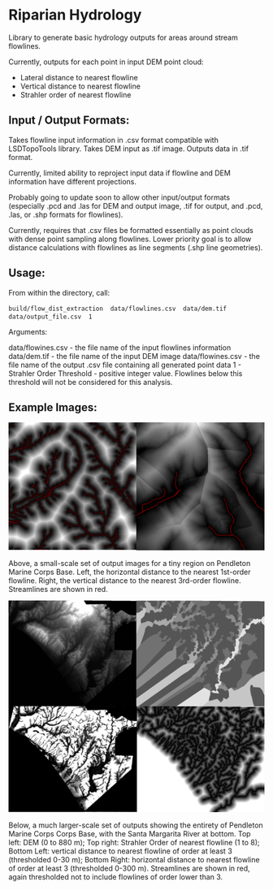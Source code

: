 # Riparian Hydrology 

Library to generate basic hydrology outputs for areas around stream flowlines. 

Currently, outputs for each point in input DEM point cloud:
- Lateral distance to nearest flowline
- Vertical distance to nearest flowline
- Strahler order of nearest flowline

## Input / Output Formats:

Takes flowline input information in .csv format compatible with LSDTopoTools library. Takes DEM input as .tif image. Outputs data in .tif format.

Currently, limited ability to reproject input data if flowline and DEM information have different projections.

Probably going to update soon to allow other input/output formats (especially .pcd and .las for DEM and output image, .tif for output, and .pcd, .las, or .shp formats for flowlines).

Currently, requires that .csv files be formatted essentially as point clouds with dense point sampling along flowlines. Lower priority goal is to allow distance calculations with flowlines as line segments (.shp line geometries).

## Usage:

From within the directory, call:

```
build/flow_dist_extraction  data/flowlines.csv  data/dem.tif  data/output_file.csv  1
```

Arguments: 

data/flowines.csv - the file name of the input flowlines information
data/dem.tif - the file name of the input DEM image
data/flowines.csv - the file name of the output .csv file containing all generated point data
1 - Strahler Order Threshold - positive integer value. Flowlines below this threshold will not be considered for this analysis. 

## Example Images:

![Small Scale Outputs](images/small_scale_outputs.png)

Above, a small-scale set of output images for a tiny region on Pendleton Marine Corps Base. Left, the horizontal distance to the nearest 1st-order flowline. Right, the vertical distance to the nearest 3rd-order flowline. Streamlines are shown in red.

![Large Scale Outputs](images/large_scale_outputs.png)

Below, a much larger-scale set of outputs showing the entirety of Pendleton Marine Corps Corps Base, with the Santa Margarita River at bottom. Top left: DEM (0 to 880 m); Top right: Strahler Order of nearest flowline (1 to 8); Bottom Left: vertical distance to nearest flowline of order at least 3 (thresholded 0-30 m); Bottom Right: horizontal distance to nearest flowline of order at least 3 (thresholded 0-300 m). Streamlines are shown in red, again thresholded not to include flowlines of order lower than 3.
